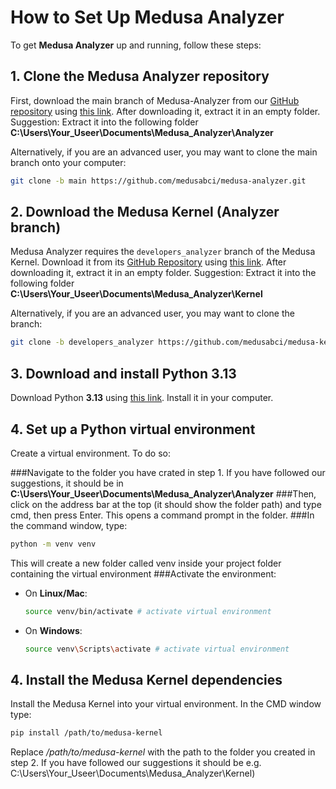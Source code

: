 # How to Set Up Medusa Analyzer

To get **Medusa Analyzer** up and running, follow these steps:

## 1. Clone the Medusa Analyzer repository
First, download the main branch of Medusa-Analyzer from our [GitHub repository](https://github.com/medusabci/medusa-analyzer) using [this link](https://github.com/medusabci/medusa-analyzer/archive/refs/heads/main.zip). After downloading it, extract it in an empty folder.
Suggestion: Extract it into the following folder **C:\Users\Your_Useer\Documents\Medusa_Analyzer\Analyzer**

Alternatively, if you are an advanced user, you may want to clone the main branch onto your computer:

```bash
git clone -b main https://github.com/medusabci/medusa-analyzer.git
```

## 2. Download the Medusa Kernel (Analyzer branch)
Medusa Analyzer requires the `developers_analyzer` branch of the Medusa Kernel. Download it from its [GitHub Repository](https://github.com/medusabci/medusa-kernel/tree/developers_analyzer) using [this link](https://github.com/medusabci/medusa-kernel/archive/refs/heads/developers_analyzer.zip). After downloading it, extract it in an empty folder. 
Suggestion: Extract it into the following folder **C:\Users\Your_Useer\Documents\Medusa_Analyzer\Kernel**

Alternatively, if you are an advanced user, you may want to clone the branch:

```bash
git clone -b developers_analyzer https://github.com/medusabci/medusa-kernel.git
```

## 3. Download and install Python **3.13**

Download Python **3.13** using [this link](https://www.python.org/downloads/release/python-3130/). Install it in your computer.

## 4. Set up a Python virtual environment
Create a virtual environment. To do so:

###Navigate to the folder you have crated in step 1. If you have followed our suggestions, it should be in **C:\Users\Your_Useer\Documents\Medusa_Analyzer\Analyzer**
###Then, click on the address bar at the top (it should show the folder path) and type cmd, then press Enter. This opens a command prompt in the folder. 
###In the command window, type: 
```bash
python -m venv venv
```
This will create a new folder called venv inside your project folder containing the virtual environment
###Activate the environment:
 - On **Linux/Mac**:
    ```bash
    source venv/bin/activate # activate virtual environment
    ```
  - On **Windows**:
    ```bash
    source venv\Scripts\activate # activate virtual environment
      ```

## 4. Install the Medusa Kernel dependencies
Install the Medusa Kernel into your virtual environment. In the CMD window type:

```bash
pip install /path/to/medusa-kernel
```
Replace */path/to/medusa-kernel* with the path to the folder you created in step 2. If you have followed our suggestions it should be e.g. C:\Users\Your_Useer\Documents\Medusa_Analyzer\Kernel)
